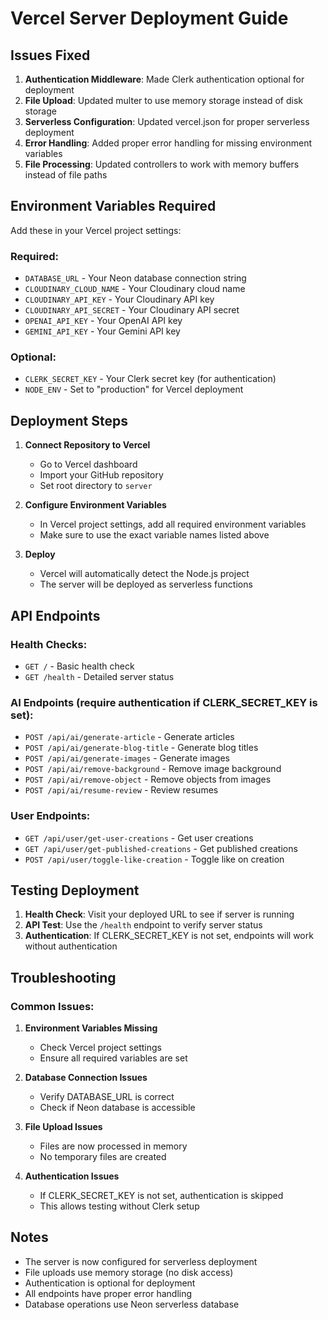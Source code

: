 # Vercel Server Deployment Guide

## Issues Fixed

1. **Authentication Middleware**: Made Clerk authentication optional for deployment
2. **File Upload**: Updated multer to use memory storage instead of disk storage
3. **Serverless Configuration**: Updated vercel.json for proper serverless deployment
4. **Error Handling**: Added proper error handling for missing environment variables
5. **File Processing**: Updated controllers to work with memory buffers instead of file paths

## Environment Variables Required

Add these in your Vercel project settings:

### Required:
- `DATABASE_URL` - Your Neon database connection string
- `CLOUDINARY_CLOUD_NAME` - Your Cloudinary cloud name
- `CLOUDINARY_API_KEY` - Your Cloudinary API key
- `CLOUDINARY_API_SECRET` - Your Cloudinary API secret
- `OPENAI_API_KEY` - Your OpenAI API key
- `GEMINI_API_KEY` - Your Gemini API key

### Optional:
- `CLERK_SECRET_KEY` - Your Clerk secret key (for authentication)
- `NODE_ENV` - Set to "production" for Vercel deployment

## Deployment Steps

1. **Connect Repository to Vercel**
   - Go to Vercel dashboard
   - Import your GitHub repository
   - Set root directory to `server`

2. **Configure Environment Variables**
   - In Vercel project settings, add all required environment variables
   - Make sure to use the exact variable names listed above

3. **Deploy**
   - Vercel will automatically detect the Node.js project
   - The server will be deployed as serverless functions

## API Endpoints

### Health Checks:
- `GET /` - Basic health check
- `GET /health` - Detailed server status

### AI Endpoints (require authentication if CLERK_SECRET_KEY is set):
- `POST /api/ai/generate-article` - Generate articles
- `POST /api/ai/generate-blog-title` - Generate blog titles
- `POST /api/ai/generate-images` - Generate images
- `POST /api/ai/remove-background` - Remove image background
- `POST /api/ai/remove-object` - Remove objects from images
- `POST /api/ai/resume-review` - Review resumes

### User Endpoints:
- `GET /api/user/get-user-creations` - Get user creations
- `GET /api/user/get-published-creations` - Get published creations
- `POST /api/user/toggle-like-creation` - Toggle like on creation

## Testing Deployment

1. **Health Check**: Visit your deployed URL to see if server is running
2. **API Test**: Use the `/health` endpoint to verify server status
3. **Authentication**: If CLERK_SECRET_KEY is not set, endpoints will work without authentication

## Troubleshooting

### Common Issues:

1. **Environment Variables Missing**
   - Check Vercel project settings
   - Ensure all required variables are set

2. **Database Connection Issues**
   - Verify DATABASE_URL is correct
   - Check if Neon database is accessible

3. **File Upload Issues**
   - Files are now processed in memory
   - No temporary files are created

4. **Authentication Issues**
   - If CLERK_SECRET_KEY is not set, authentication is skipped
   - This allows testing without Clerk setup

## Notes

- The server is now configured for serverless deployment
- File uploads use memory storage (no disk access)
- Authentication is optional for deployment
- All endpoints have proper error handling
- Database operations use Neon serverless database 
